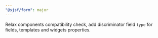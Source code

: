 ```yaml
---
"@sjsf/form": major
---
```


Relax components compatibility check, add discriminator field `type` for fields, templates and widgets properties.
